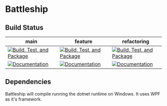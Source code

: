 # Battleship
## Build Status
| main | feature | refactoring |
|------|---------|-------------|
| [![Build, Test, and Package](https://github.com/c-sharp-battleship/c-sharp-battleship/actions/workflows/dotnet-desktop.yml/badge.svg?branch=main)](https://github.com/c-sharp-battleship/c-sharp-battleship/actions/workflows/dotnet-desktop.yml) | [![Build, Test, and Package](https://github.com/c-sharp-battleship/c-sharp-battleship/actions/workflows/dotnet-desktop.yml/badge.svg?branch=feature)](https://github.com/c-sharp-battleship/c-sharp-battleship/actions/workflows/dotnet-desktop.yml) | [![Build, Test, and Package](https://github.com/c-sharp-battleship/c-sharp-battleship/actions/workflows/dotnet-desktop.yml/badge.svg?branch=refactoring)](https://github.com/c-sharp-battleship/c-sharp-battleship/actions/workflows/dotnet-desktop.yml) |
| [![Documentation](https://github.com/c-sharp-battleship/c-sharp-battleship/actions/workflows/doxygen-build.yml/badge.svg?branch=main)](https://github.com/c-sharp-battleship/c-sharp-battleship/actions/workflows/doxygen-build.yml) | [![Documentation](https://github.com/c-sharp-battleship/c-sharp-battleship/actions/workflows/doxygen-build.yml/badge.svg?branch=feature)](https://github.com/c-sharp-battleship/c-sharp-battleship/actions/workflows/doxygen-build.yml) | [![Documentation](https://github.com/c-sharp-battleship/c-sharp-battleship/actions/workflows/doxygen-build.yml/badge.svg?branch=refactoring)](https://github.com/c-sharp-battleship/c-sharp-battleship/actions/workflows/doxygen-build.yml) |

## Dependencies
Battleship will compile running the dotnet runtime on Windows. It uses WPF as it's framework.
